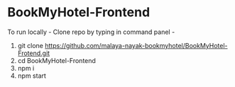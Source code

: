 # BookMyHotel-Frontend

To run locally - 
Clone repo by typing in command panel - 
1. git clone https://github.com/malaya-nayak-bookmyhotel/BookMyHotel-Frotend.git
2. cd BookMyHotel-Frontend
3. npm i
4. npm start
